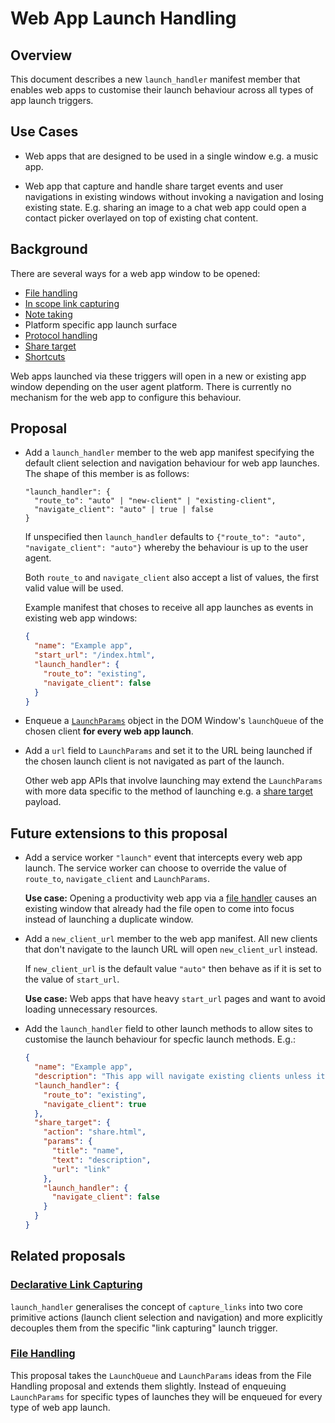 # Web App Launch Handling

## Overview

This document describes a new `launch_handler` manifest member that enables
web apps to customise their launch behaviour across all types of app launch
triggers.


## Use Cases

- Web apps that are designed to be used in a single window e.g. a music app.

- Web app that capture and handle share target events and user navigations
  in existing windows without invoking a navigation and losing existing state.
  E.g. sharing an image to a chat web app could open a contact picker overlayed
  on top of existing chat content.


## Background

There are several ways for a web app window to be opened:
- [File handling](https://github.com/WICG/file-handling/blob/main/explainer.md)
- [In scope link capturing](https://github.com/WICG/sw-launch/blob/master/declarative_link_capturing.md)
- [Note taking](https://wicg.github.io/manifest-incubations/index.html#note_taking-member)
- Platform specific app launch surface
- [Protocol handling](https://github.com/MicrosoftEdge/MSEdgeExplainers/blob/main/URLProtocolHandler/explainer.md)
- [Share target](https://w3c.github.io/web-share-target/)
- [Shortcuts](https://www.w3.org/TR/appmanifest/#dfn-shortcuts)

Web apps launched via these triggers will open in a new or existing app window
depending on the user agent platform. There is currently no mechanism for the
web app to configure this behaviour.


## Proposal

- Add a `launch_handler` member to the web app manifest specifying the default
  client selection and navigation behaviour for web app launches.
  The shape of this member is as follows:
  ```
  "launch_handler": {
    "route_to": "auto" | "new-client" | "existing-client",
    "navigate_client": "auto" | true | false
  }
  ```

  If unspecified then `launch_handler` defaults to
  `{"route_to": "auto", "navigate_client": "auto"}` whereby the behaviour
  is up to the user agent.

  Both `route_to` and `navigate_client` also accept a list of values, the
  first valid value will be used.

  Example manifest that choses to receive all app launches as events in existing
  web app windows:
  ```json
  {
    "name": "Example app",
    "start_url": "/index.html",
    "launch_handler": {
      "route_to": "existing",
      "navigate_client": false
    }
  }
  ```

- Enqueue a [`LaunchParams`](
  https://github.com/WICG/file-handling/blob/main/explainer.md#launch)
  object in the DOM Window's `launchQueue` of the chosen client **for every web
  app launch**.

- Add a `url` field to `LaunchParams` and set it to the URL being launched if
  the chosen launch client is not navigated as part of the launch.

  Other web app APIs that involve launching may extend the `LaunchParams` with
  more data specific to the method of launching e.g. a [share target](
  https://w3c.github.io/web-share-target/) payload.


## Future extensions to this proposal

- Add a service worker `"launch"` event that intercepts every web app launch.
  The service worker can choose to override the value of `route_to`,
  `navigate_client` and `LaunchParams`.

  **Use case:** Opening a productivity web app via a
  [file handler](https://github.com/WICG/file-handling/blob/main/explainer.md)
  causes an existing window that already had the file open to come into focus
  instead of launching a duplicate window.

- Add a `new_client_url` member to the web app manifest. All new clients that
  don't navigate to the launch URL will open `new_client_url` instead.

  If `new_client_url` is the default value `"auto"` then behave as if it is set to
  the value of `start_url`.

  **Use case:** Web apps that have heavy `start_url` pages and want to avoid
  loading unnecessary resources.

- Add the `launch_handler` field to other launch methods to allow sites to
  customise the launch behaviour for specfic launch methods. E.g.:
  ```json
  {
    "name": "Example app",
    "description": "This app will navigate existing clients unless it was launched via the share target API.",
    "launch_handler": {
      "route_to": "existing",
      "navigate_client": true
    },
    "share_target": {
      "action": "share.html",
      "params": {
        "title": "name",
        "text": "description",
        "url": "link"
      },
      "launch_handler": {
        "navigate_client": false
      }
    }
  }
  ```


## Related proposals


### [Declarative Link Capturing](https://github.com/WICG/sw-launch/blob/main/declarative_link_capturing.md)

`launch_handler` generalises the concept of `capture_links` into two core
primitive actions (launch client selection and navigation) and more explicitly
decouples them from the specific "link capturing" launch trigger.


### [File Handling](https://github.com/WICG/file-handling/blob/main/explainer.md)

This proposal takes the `LaunchQueue` and `LaunchParams` ideas from the File
Handling proposal and extends them slightly. Instead of enqueuing `LaunchParams`
for specific types of launches they will be enqueued for every type of web app
launch.